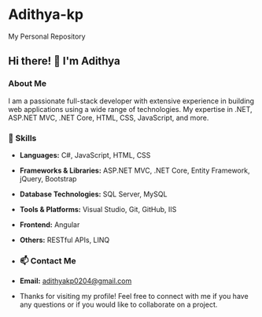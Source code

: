 # Adithya-kp
My Personal Repository

## Hi there! 👋 I'm Adithya

### About Me

I am a passionate full-stack developer with extensive experience in building web applications using a wide range of technologies. My expertise  in .NET, ASP.NET MVC, .NET Core, HTML, CSS, JavaScript, and more.

### 🌟 Skills

- **Languages:** C#, JavaScript, HTML, CSS
- **Frameworks & Libraries:** ASP.NET MVC, .NET Core, Entity Framework, jQuery, Bootstrap
- **Database Technologies:** SQL Server, MySQL
- **Tools & Platforms:** Visual Studio, Git, GitHub, IIS
- **Frontend:**  Angular
- **Others:** RESTful APIs, LINQ

- ### 📫 Contact Me

- **Email:** adithyakp0204@gmail.com

- Thanks for visiting my profile! Feel free to connect with me if you have any questions or if you would like to collaborate on a project.
